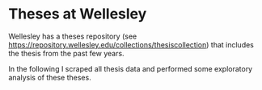 # Theses at Wellesley

Wellesley has a theses repository (see https://repository.wellesley.edu/collections/thesiscollection) that includes the thesis from the past few years.

In the following I scraped all thesis data and performed some exploratory analysis of these theses.

